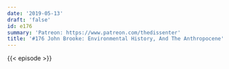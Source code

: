 ```yaml
---
date: '2019-05-13'
draft: 'false'
id: e176
summary: 'Patreon: https://www.patreon.com/thedissenter'
title: '#176 John Brooke: Environmental History, And The Anthropocene'
---
```

{{< episode >}}
